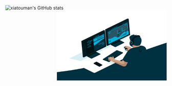 ![xiatouman's GitHub stats](https://github-readme-stats.vercel.app/api?username=stacklens)
<img align="right" alt="GIF" src="https://raw.githubusercontent.com/Charmve/Charmve/master/OctoCharmve/code.gif" width="343" height="220" title="jibayngle">
